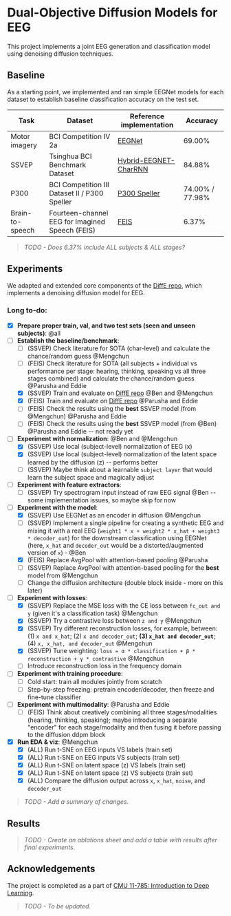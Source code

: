 # Dual-Objective Diffusion Models for EEG

This project implements a joint EEG generation and classification model using denoising diffusion techniques. 

## Baseline

As a starting point, we implemented and ran simple EEGNet models for each dataset to establish baseline classification accuracy on the test set.  

| Task            | Dataset                                         | Reference implementation                                                                 | Accuracy |
|-----------------|--------------------------------------------------|-------------------------------------------------------------------------------------------|----------|
| Motor imagery   | BCI Competition IV 2a                            | [EEGNet](https://github.com/amrzhd/EEGNet/)                                                | 69.00%   |
| SSVEP           | Tsinghua BCI Benchmark Dataset                   | [Hybrid-EEGNET-CharRNN](https://github.com/kkipngenokoech/Hybrid-EEGNET-CharRNN-predictor) | 84.88%   |
| P300            | BCI Competition III Dataset II / P300 Speller    | [P300 Speller](https://github.com/Manucar/p300-speller)                                    | 74.00% / 77.98% |
| Brain-to-speech | Fourteen-channel EEG for Imagined Speech (FEIS)  | [FEIS](https://github.com/scottwellington/FEIS/tree/main)                                  | 6.37%    |

> *TODO - Does 6.37% include ALL subjects & ALL stages?*

## Experiments 

We adapted and extended core components of the [DiffE repo](https://github.com/yorgoon/DiffE), which implements a denoising diffusion model for EEG. 

### Long to-do:

- [x] **Prepare proper train, val, and two test sets (seen and unseen subjects)**: @all
- [ ] **Establish the baseline/benchmark**: 
  - [ ] (SSVEP) Check literature for SOTA (char-level) and calculate the chance/random guess @Mengchun
  - [ ] (FEIS) Check literature for SOTA (all subjects + individual vs performance per stage: hearing, thinking, speaking vs all three stages combined) and calculate the chance/random guess @Parusha and Eddie
  - [x] (SSVEP) Train and evaluate on [DiffE repo](https://github.com/yorgoon/DiffE) @Ben and @Mengchun
  - [x] (FEIS) Train and evaluate on [DiffE repo](https://github.com/yorgoon/DiffE) @Parusha and Eddie
  - [ ] (FEIS) Check the results using the **best** SSVEP model (from @Mengchun) @Parusha and Eddie
  - [ ] (FEIS) Check the results using the **best** SSVEP model (from @Ben) @Parusha and Eddie -- not ready yet
- [ ] **Experiment with normalization**: @Ben and @Mengchun
  - [x] (SSVEP) Use local (subject-level) normalization of EEG (x)
  - [x] (SSVEP) Use local (subject-level) normalization of the latent space learned by the diffusion (z) -- performs better
  - [ ] (SSVEP) Maybe think about a learnable `subject layer` that would learn the subject space and magically adjust
- [ ] **Experiment with feature extractors**: 
  - [ ] (SSVEP) Try spectrogram input instead of raw EEG signal @Ben -- some implementation issues, so maybe skip for now
- [ ] **Experiment with the model**: 
  - [x] (SSVEP) Use EEGNet as an encoder in diffusion @Mengchun
  - [ ] (SSVEP) Implement a single pipeline for creating a synthetic EEG and mixing it with a real EEG (`weight1 * x + weight2 * x_hat + weight3 * decoder_out`) for the downstream classification using EEGNet (here, `x_hat` and `decoder_out` would be a distorted/augmented version of `x`) - @Ben
  - [x] (FEIS) Replace AvgPool with attention-based pooling @Parusha
  - [ ] (SSVEP) Replace AvgPool with attention-based pooling for the **best** model from @Mengchun
  - [ ] Change the diffusion architecture (double block inside - more on this later)
- [ ] **Experiment with losses**:
  - [x] (SSVEP) Replace the MSE loss with the CE loss between `fc_out and y` (given it's a classification task) @Mengchun
  - [x] (SSVEP) Try a contrastive loss between `z and y` @Mengchun
  - [x] (SSVEP) Try different reconstruction losses, for example, between: (1) `x and x_hat`; (2) `x and decoder_out`; **(3) `x_hat and decoder_out`**; (4) `x, x_hat, and decoder_out` @Mengchun
  - [x] (SSVEP) Tune weighting: `loss = α * classification + β * reconstruction + γ * contrastive` @Mengchun
  - [ ] Introduce reconstruction loss in the frequency domain 
- [ ] **Experiment with training procedure**:
  - [ ] Cold start: train all modules jointly from scratch
  - [ ] Step-by-step freezing: pretrain encoder/decoder, then freeze and fine-tune classifier
- [ ] **Experiment with multimodality**: @Parusha and Eddie
  - [ ] (FEIS) Think about creatively combining all three stages/modalities (hearing, thinking, speaking); maybe introducing a separate "encoder" for each stage/modality and then fusing it before passing to the diffusion ddpm block
- [x] **Run EDA & viz**: @Mengchun
  - [x] (ALL) Run t-SNE on EEG inputs VS labels (train set)
  - [x] (ALL) Run t-SNE on EEG inputs VS subjects (train set)
  - [x] (ALL) Run t-SNE on latent space (z) VS labels (train set)
  - [x] (ALL) Run t-SNE on latent space (z) VS subjects (train set)
  - [x] (ALL) Compare the diffusion output across `x`, `x_hat`, `noise`, and `decoder_out`

> *TODO - Add a summary of changes.*

## Results

> *TODO - Create an ablations sheet and add a table with results after final experiments.*
  
## Acknowledgements

The project is completed as a part of [CMU 11-785: Introduction to Deep Learning](https://deeplearning.cs.cmu.edu/S25/index.html).

> *TODO - To be updated.*
